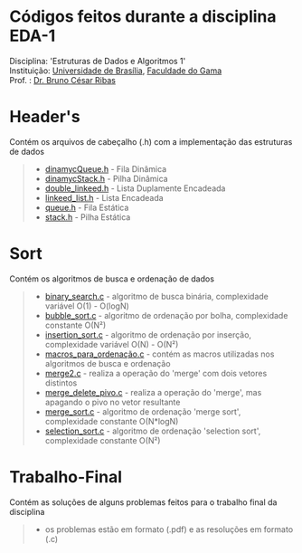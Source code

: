 # Códigos feitos durante a disciplina EDA-1
Disciplina: 'Estruturas de Dados e Algoritmos 1'  
Instituição: [Universidade de Brasília](unb.br), [Faculdade do Gama](fga.unb.br)  
Prof. : [Dr. Bruno César Ribas](https://www.brunoribas.com.br/)  

# Header's
Contém os arquivos de cabeçalho (.h) com a implementação das estruturas de dados  
> - [dinamycQueue.h](https://github.com/Eduard0803/EDA-1/blob/main/Header's/dinamycQueue.h) - Fila Dinâmica
> - [dinamycStack.h](https://github.com/Eduard0803/EDA-1/blob/main/Header's/dinamycStack.h) - Pilha Dinâmica
> - [double_linkeed.h](https://github.com/Eduard0803/EDA-1/blob/main/Header's/double_linkeed.h) - Lista Duplamente Encadeada
> - [linkeed_list.h](https://github.com/Eduard0803/EDA-1/blob/main/Header's/linkeed_list.h) - Lista Encadeada
> - [queue.h](https://github.com/Eduard0803/EDA-1/blob/main/Header's/queue.h) - Fila Estática
> - [stack.h](https://github.com/Eduard0803/EDA-1/blob/main/Header's/stack.h) - Pilha Estática

# Sort
Contém os algoritmos de busca e ordenação de dados  
> - [binary_search.c](https://github.com/Eduard0803/EDA-1/blob/main/Sort/binary_search.c) - algoritmo de busca binária, complexidade variável O(1) - O(logN)
> - [bubble_sort.c](https://github.com/Eduard0803/EDA-1/blob/main/Sort/bubble_sort.c) - algoritmo de ordenação por bolha, complexidade constante O(N²)
> - [insertion_sort.c](https://github.com/Eduard0803/EDA-1/blob/main/Sort/insertion_sort.c) - algoritmo de ordenação por inserção, complexidade variável O(N) - O(N²)
> - [macros_para_ordenação.c](https://github.com/Eduard0803/EDA-1/blob/main/Sort/macros%20para%20ordena%C3%A7%C3%A3o.c) - contém as macros utilizadas nos algoritmos de busca e ordenação
> - [merge2.c](https://github.com/Eduard0803/EDA-1/blob/main/Sort/merge2.c) - realiza a operação do 'merge' com dois vetores distintos
> - [merge_delete_pivo.c](https://github.com/Eduard0803/EDA-1/blob/main/Sort/merge_delete_pivo.c) - realiza a operação do 'merge', mas apagando o pivo no vetor resultante
> - [merge_sort.c](https://github.com/Eduard0803/EDA-1/blob/main/Sort/merge_sort.c) - algoritmo de ordenação 'merge sort', complexidade constante O(N*logN)
> - [selection_sort.c](https://github.com/Eduard0803/EDA-1/blob/main/Sort/selection_sort.c) - algoritmo de ordenação 'selection sort', complexidade constante O(N²)

# Trabalho-Final
Contém as soluções de alguns problemas feitos para o trabalho final da disciplina
> - os problemas estão em formato (.pdf) e as resoluções em formato (.c)
